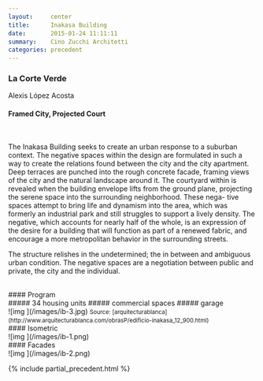 ```yaml
---
layout:     center
title:      Inakasa Building 
date:       2015-01-24 11:11:11
summary:    Cino Zucchi Architetti
categories: precedent
---
```


<h3 class="h3 r700">La Corte Verde</h3>
Alexis López Acosta

#### Framed City, Projected Court
<br>

The Inakasa Building seeks to create an urban response to a suburban context. The negative spaces within the design are formulated in such a way to create the relations found between the city and the city apartment. Deep terraces are punched into the rough concrete facade, framing views of the city and the natural landscape around it. The courtyard within is revealed when the building envelope lifts from the ground plane, projecting the serene space into the surrounding neighborhood. These nega- tive spaces attempt to bring life and dynamism into the area, which was formerly an industrial park and still struggles to support a lively density. The negative, which accounts for nearly half of the whole, is an expression of the desire for a building that will function as part of a renewed fabric, and encourage a more metropolitan behavior in the surrounding streets.

The structure relishes in the undetermined; the in between and ambiguous urban condition. The negative spaces are a negotiation between public and private, the city and the individual.

<br>
#### Program
<br>
##### 34 housing units 
##### commercial spaces
##### garage
<br>
![img ](/images/ib-3.jpg)
<small>Source: [arquitecturablanca](http://www.arquitecturablanca.com/obrasP/edificio-inakasa_12_900.html)</small>

<br>
#### Isometric
<br>
![img ](/images/ib-1.png)
<br>
#### Facades
<br>
![img ](/images/ib-2.png)

{% include partial_precedent.html %}
